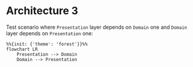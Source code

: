 # Architecture 3

Test scenario where `Presentation` layer depends on `Domain` one and `Domain` layer depends on `Presentation` one:

```mermaid
%%{init: {'theme': 'forest'}}%%
flowchart LR
    Presentation --> Domain
    Domain --> Presentation
```
